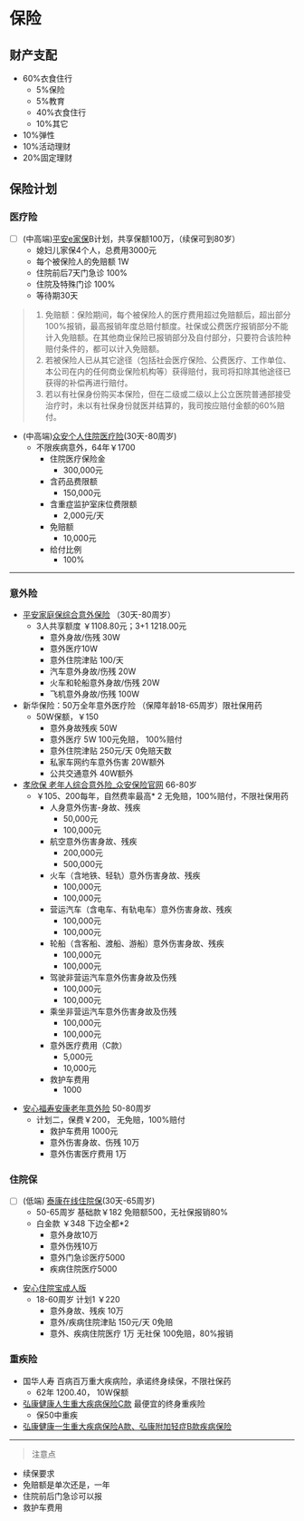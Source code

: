 # 保险
## 财产支配
- 60%衣食住行
	- 5%保险
	- 5%教育
	- 40%衣食住行
	- 10%其它
- 10%弹性
- 10%活动理财
- 20%固定理财

## 保险计划
### 医疗险
- [ ] (中高端)[平安e家保](http://health.pingan.com/cshi-internet/chanpinlist/wangxiaochanpin/sourcecode_PAH/postid_/paejb.shtml)B计划，共享保额100万，（续保可到80岁）
	* 媳妇儿家保4个人，总费用3000元
	* 每个被保险人的免赔额 1W
	* 住院前后7天门急诊 100%
	* 住院及特殊门诊 100%
	* 等待期30天
> 1.	免赔额：保险期间，每个被保险人的医疗费用超过免赔额后，超出部分100%报销，最高报销年度总赔付额度。社保或公费医疗报销部分不能计入免赔额。在其他商业保险已报销部分及自付部分，只要符合该险种赔付条件的，都可以计入免赔额。
> 2.	若被保险人已从其它途径（包括社会医疗保险、公费医疗、工作单位、本公司在内的任何商业保险机构等）获得赔付，我司将扣除其他途径已获得的补偿再进行赔付。
> 3.	若以有社保身份购买本保险，但在二级或二级以上公立医院普通部接受治疗时，未以有社保身份就医并结算的，我司按应赔付金额的60%赔付。
- (中高端)[众安个人住院医疗险](https://www.zhongan.com/p/83941250?channelEnName=health)(30天-80周岁)
	- 不限疾病意外，64年￥1700
		- 住院医疗保险金
			* 300,000元
		* 含药品费限额
			* 150,000元
		* 含重症监护室床位费限额
			* 2,000元/天
		* 免赔额
			* 10,000元
		* 给付比例
			* 100%
---
### 意外险
- [平安家庭保综合意外保险](http://baoxian.pingan.com/product/pinganjiatingbaobaoxian.shtml) （30天-80周岁）
	- 3人共享额度 ￥1108.80元；3+1 1218.00元
		- 意外身故/伤残 30W
		- 意外医疗10W
		- 意外住院津贴 100/天
		- 汽车意外身故/伤残 20W
		- 火车和轮船意外身故/伤残 20W
		- 飞机意外身故/伤残 100W
- 新华保险：50万全年意外医疗险 （保障年龄18-65周岁）限社保用药
	- 50W保额，￥150
		- 意外身故残疾 50W
		- 意外医疗 5W 100元免赔， 100%赔付
		- 意外住院津贴 250元/天 0免赔天数
		- 私家车网约车意外伤害 20W额外
		- 公共交通意外 40W额外
- [孝欣保 老年人综合意外险_众安保险官网](https://www.zhongan.com/p/82302939?channelEnName=accident) 66-80岁
	- ￥105、200每年，自然费率最高* 2 无免赔，100%赔付，不限社保用药
		- 人身意外伤害-身故、残疾
			* 50,000元
			* 100,000元
		* 航空意外伤害身故、残疾
			* 200,000元
			* 500,000元
		* 火车（含地铁、轻轨）意外伤害身故、残疾
			* 100,000元
			* 100,000元
		* 营运汽车（含电车、有轨电车）意外伤害身故、残疾
			* 100,000元
			* 100,000元
		* 轮船（含客船、渡船、游船）意外伤害身故、残疾
			* 100,000元
			* 100,000元
		* 驾驶非营运汽车意外伤害身故及伤残
			* 100,000元
			* 100,000元
		* 乘坐非营运汽车意外伤害身故及伤残
			* 100,000元
			* 100,000元
		* 意外医疗费用（C款）
			* 5,000元
			* 10,000元
		* 救护车费用
			* 1000
* [安心福寿安康老年意外险](http://www.baoxian.com/accident/278461.shtml) 50-80周岁
	* 计划二，保费￥200， 无免赔，100%赔付
		* 救护车费用	1000元		
		* 意外伤害身故、伤残	10万
		* 意外伤害医疗费用	1万

### 住院保
- [ ] (低端) [泰康在线住院保](http://shop.tk.cn/accident/zyb/)(30天-65周岁)
	- 50-65周岁 基础款￥182  免赔额500，无社保报销80%
	- 白金款 ￥348 下边全都*2
		- 意外身故10万
		* 意外伤残10万
		* 意外门急诊医疗5000
		* 疾病住院医疗5000
- [安心住院宝成人版](http://www.baoxian.com/health/D20170120001.shtml)
	- 18-60周岁 计划1 ￥220
		- 意外身故、残疾	10万
		* 意外/疾病住院津贴	150元/天 0免赔		
		* 意外、疾病住院医疗	1万 无社保 100免赔，80%报销
### 重疾险
- 国华人寿 百病百万重大疾病险，承诺终身续保，不限社保药
	- 62年 1200.40， 10W保额
- [弘康健康人生重大疾病保险C款](http://www.hongkang-life.com/newPage/product/RC031.jsp) 最便宜的终身重疾险
	- 保50中重疾
- [弘康健康一生重大疾病保险A款、弘康附加轻症B款疾病保险](http://www.hongkang-life.com/newPage/product/abhealth.jsp)

---
> 注意点

- 续保要求
- 免赔额是单次还是，一年
- 住院前后门急诊可以报
- 救护车费用